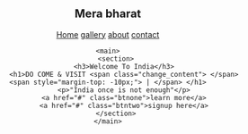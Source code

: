 <!DOCTYPE html>
<html>
<head>
	<title></title>
	<link rel="stylesheet" type="text/css" href="Try.css">
	<link href="https://fonts.googleapis.com/css?family=Josefin+Sans&display=swap" rel="stylesheet">
	  <link rel="stylesheet" href="https://cdnjs.cloudflare.com/ajax/libs/animate.css/3.7.2/animate.min.css">
</head>
<body>

<header>
	
<nav>
	<div class="logo"> <h1 style="font-size: 20px;"> Mera bharat </h1> </div>
	<div class="menu">
		<a href="#" style="font-size: ">Home</a>
		<a href="#">gallery</a>
		<a href="https://www.youtube.com/channel/UCwfaAHy4zQUb2APNOGXUCCA" target="_blank">about</a>
		<a href="#">contact</a>
	</div>
</nav>

	<main>
		<section>
			<h3>Welcome To India</h3>
			<h1>DO COME & VISIT <span class="change_content"> </span> <span style="margin-top: -10px;"> | </span> </h1>
			<p>"India once is not enough"</p>
			<a href="#" class="btnone">learn more</a>
			<a href="#" class="btntwo">signup here</a>
		</section>
	</main>


</header>

</body>
</html>
